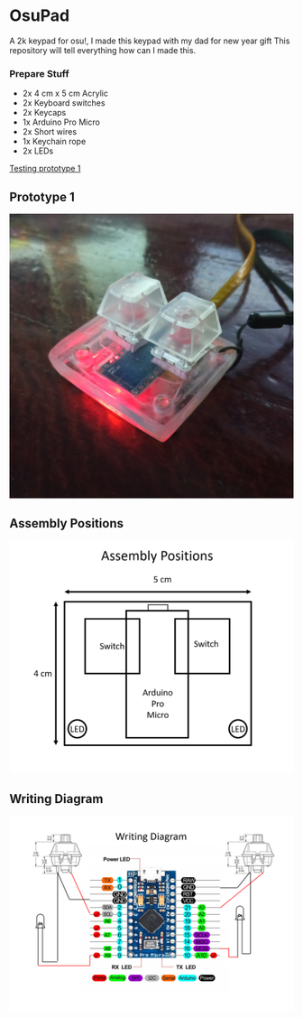 # OsuPad
 A 2k keypad for osu!, I made this keypad with my dad for new year gift
 This repository will tell everything how can I made this.
 
 ### Prepare Stuff
  * 2x 4 cm x 5 cm Acrylic
  * 2x Keyboard switches
  * 2x Keycaps
  * 1x Arduino Pro Micro
  * 2x Short wires
  * 1x Keychain rope
  * 2x LEDs
 
 [Testing prototype 1](https://youtu.be/cbt6duyYUWE)
 
 ## Prototype 1
<p align="center">
   <img src="Images/prototype.png" width="600px">
</p>

## Assembly Positions
<p align="center">
   <img src="Images/AssemblyPositions.png" width="600px">
</p>

## Writing Diagram
<p align="center">
   <img src="Images/WritingDiagram.png" width="600px">
</p>

